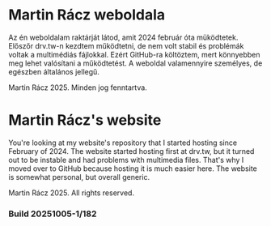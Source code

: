 # Martin Rácz weboldala

Az én weboldalam raktárját látod, amit 2024 február óta müködtetek. Előszőr drv.tw-n kezdtem működtetni, de nem volt stabil és problémák voltak a multimédiás fájlokkal. Ezért GitHub-ra költöztem, mert könnyebben meg lehet valósítani a működtetést.
A weboldal valamennyire személyes, de egészben általános jellegű.

Martin Rácz 2025. Minden jog fenntartva.

# Martin Rácz's website

You're looking at my website's repository that I started hosting since February of 2024. The website started hosting first at drv.tw, but it turned out to be instable and had problems with multimedia files. That's why I moved over to GitHub because hosting it is much easier here.
The website is somewhat personal, but overall generic.

Martin Rácz 2025. All rights reserved.

### Build 20251005-1/182

